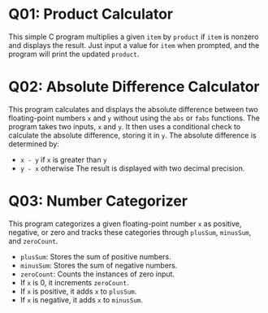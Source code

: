 # Q01: Product Calculator

This simple C program multiplies a given `item` by `product` if `item` is nonzero and displays the result. 
Just input a value for `item` when prompted, and the program will print the updated `product`. 

# Q02: Absolute Difference Calculator

This program calculates and displays the absolute difference between two floating-point numbers `x` and `y` without using the `abs` or `fabs` functions.
The program takes two inputs, `x` and `y`. It then uses a conditional check to calculate the absolute difference, storing it in `y`. The absolute difference is determined by:
- `x - y` if `x` is greater than `y`
- `y - x` otherwise
The result is displayed with two decimal precision.

# Q03: Number Categorizer

This program categorizes a given floating-point number `x` as positive, negative, or zero and tracks these categories through `plusSum`, `minusSum`, and `zeroCount`.
- `plusSum`: Stores the sum of positive numbers.
- `minusSum`: Stores the sum of negative numbers.
- `zeroCount`: Counts the instances of zero input.
- If `x` is 0, it increments `zeroCount`.
- If `x` is positive, it adds `x` to `plusSum`.
- If `x` is negative, it adds `x` to `minusSum`.


